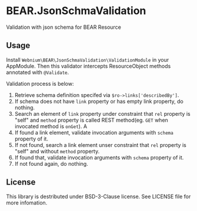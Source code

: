 BEAR.JsonSchmaValidation
========================

Validation with json schema for BEAR Resource 

Usage
-----
Install `Webnium\BEAR\JsonSchmaValidation\ValidationModule` in your AppModule.
Then this validator intercepts ResourceObject methods annotated with `@Validate`.

Validation process is below:

1. Retrieve schema definition specifed via `$ro->links['describedBy']`.
2. If schema does not have `link` property or has empty link property, do nothing.
3. Search an element of `link` property under constraint that `rel` property is  "self" and `method` property is called REST method(eg. `GET` when invocated method is `onGet`).
A
4. If found a link element, validate invocation arguments with `schema` property of it.
5. If not found, search a link element unser constraint that `rel` property is "self" and without `method` property.
6. If found that, validate invocation arguments with `schema` property of it.
7. If not found again, do nothing.

License
-------
This library is destributed under BSD-3-Clause license.
See LICENSE file for more infomation.
